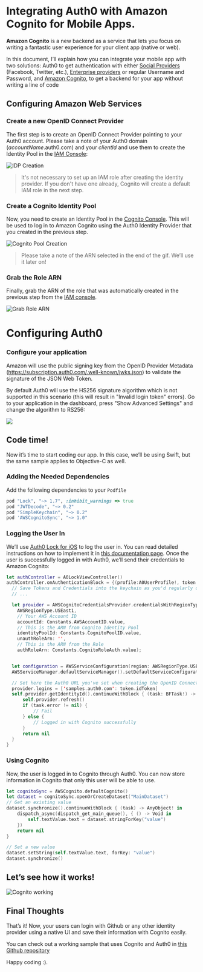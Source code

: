 # Integrating Auth0 with Amazon Cognito for Mobile Apps.

**Amazon Cognito** is a new backend as a service that lets you focus on writing a fantastic user experience for your client app (native or web).

In this document, I’ll explain how you can integrate your mobile app with two solutions: Auth0 to get authentication with either [Social Providers](https://auth0.com/docs/identityproviders#2) (Facebook, Twitter, etc.), [Enterprise providers](https://auth0.com/docs/identityproviders#1) or regular Username and Password, and [Amazon Cognito](http://aws.amazon.com/cognito/), to get a backend for your app without writing a line of code

## Configuring Amazon Web Services
### Create a new OpenID Connect Provider
The first step is to create an OpenID Connect Provider pointing to your Auth0 account. Please take a note of your Auth0 domain (_accountName_.auth0.com) and your _clientId_ and use them to create the Identity Pool in the [IAM Console](https://console.aws.amazon.com/iam/home):

![IDP Creation](../@@env.MEDIA_URL@@/articles/scenarios/amazon-cognito/IDPCreation.gif)

> It's not necessary to set up an IAM role after creating the identity provider. If you don't have one already, Cognito will create a default IAM role in the next step.

### Create a Cognito Identity Pool
Now, you need to create an Identity Pool in the [Cognito Console](https://console.aws.amazon.com/cognito/home). This will be used to log in to Amazon Cognito using the Auth0 Identity Provider that you created in the previous step.

![Cognito Pool Creation](../@@env.MEDIA_URL@@/articles/scenarios/amazon-cognito/IDPCognito.gif)

> Please take a note of the ARN selected in the end of the gif. We’ll use it later on!

### Grab the Role ARN
Finally, grab the ARN of the role that was automatically created in the previous step from the [IAM console](https://console.aws.amazon.com/iam/home).

![Grab Role ARN](../@@env.MEDIA_URL@@/articles/scenarios/amazon-cognito/Roles.gif)

# Configuring Auth0
### Configure your application
Amazon will use the public signing key from the OpenID Provider Metadata (https://subscription.auth0.com/.well-known/jwks.json) to validate the signature of the JSON Web Token. 

By default Auth0 will use the HS256 signature algorithm which is not supported in this scenario (this will result in "Invalid login token" errors). Go to your application in the dashboard, press "Show Advanced Settings" and change the algorithm to RS256:

![](../@@env.MEDIA_URL@@/articles/scenarios/amazon-cognito/cdn-amazon-cognito-rs256.png)

## Code time!
Now it’s time to start coding our app. In this case, we’ll be using Swift, but the same sample applies to Objective-C as well.

### Adding the Needed Dependencies

Add the following dependencies to your `Podfile`

```ruby
pod "Lock", "~> 1.7", :inhibit_warnings => true
pod "JWTDecode", "~> 0.2"
pod "SimpleKeychain", "~> 0.2"
pod 'AWSCognitoSync', "~> 1.0"
```
### Logging the User In
We’ll use [Auth0 Lock for iOS](https://github.com/auth0/lock) to log the user in. You can read detailed instructions on how to implement it in [this documentation page](https://auth0.com/docs/native-platforms/ios-swift).
Once the user is successfully logged in with Auth0, we’ll send their credentials to Amazon Cognito:

```swift
let authController = A0LockViewController()
authController.onAuthenticationBlock = {(profile:A0UserProfile!, token:A0Token!) -> () in
  // Save Tokens and Credentials into the keychain as you'd regularly do
  // ...

  let provider = AWSCognitoCredentialsProvider.credentialsWithRegionType(
    AWSRegionType.USEast1,
    // Your AWS Account ID
    accountId: Constants.AWSAccountID.value,
    // This is the ARN from Cognito Identity Pool
    identityPoolId: Constants.CognitoPoolID.value,
    unauthRoleArn: '',
    // This is the ARN from the Role
    authRoleArn: Constants.CognitoRoleAuth.value);


  let configuration = AWSServiceConfiguration(region: AWSRegionType.USEast1, credentialsProvider: self.provider);
  AWSServiceManager.defaultServiceManager().setDefaultServiceConfiguration(configuration)

  // Set here the Auth0 URL you've set when creating the OpenID Connect Provider
  provider.logins = ['samples.auth0.com': token.idToken]
  self.provider.getIdentityId().continueWithBlock { (task: BFTask!) -> AnyObject! in
      self.provider.refresh()
      if (task.error != nil) {
          // Fail
      } else {
          // Logged in with Cognito successfully
      }
      return nil
  }
}
```

### Using Cognito

Now, the user is logged in to Cognito through Auth0. You can now store information in Cognito that only this user will be able to use.

```swift
let cognitoSync = AWSCognito.defaultCognito()
let dataset = cognitoSync.openOrCreateDataset("MainDataset")
// Get an existing value
dataset.synchronize().continueWithBlock { (task) -> AnyObject! in
    dispatch_async(dispatch_get_main_queue(), { () -> Void in
        self.textValue.text = dataset.stringForKey("value")
    })
    return nil
}

// Set a new value
dataset.setString(self.textValue.text, forKey: "value")
dataset.synchronize()
```
## Let’s see how it works!

![Cognito working](../@@env.MEDIA_URL@@/articles/scenarios/amazon-cognito/CognitoSample.gif)

## Final Thoughts

That’s it! Now, your users can login with Github or any other identity provider using a native UI and save their information with Cognito easily.

You can check out a working sample that uses Cognito and Auth0 in [this Github repository](https://github.com/auth0/Lock.iOS-OSX/tree/master/Examples/Cognito.Swift)

Happy coding :).
